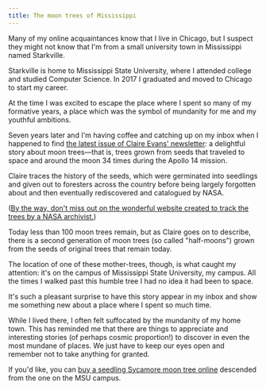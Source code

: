 ```yaml
---
title: The moon trees of Mississippi
---
```


Many of my online acquaintances know that I live in Chicago, but I suspect they might not know that I'm from a small university town in Mississippi named Starkville. 

Starkville is home to Mississippi State University, where I attended college and studied Computer Science. In 2017 I graduated and moved to Chicago to start my career. 

At the time I was excited to escape the place where I spent so many of my formative years, a place which was the symbol of mundanity for me and my youthful ambitions. 

Seven years later and I'm having coffee and catching up on my inbox when I happened to find [the latest issue of Claire Evans' newsletter](https://clairelevans.substack.com/p/a-forest-from-the-moon): a delightful story about moon trees—that is, trees grown from seeds that traveled to space and around the moon 34 times during the Apollo 14 mission. 

Claire traces the history of the seeds, which were germinated into seedlings and given out to foresters across the country before being largely forgotten about and then eventually rediscovered and catalogued by NASA.

([By the way, don't miss out on the wonderful website created to track the trees by a NASA archivist.](https://nssdc.gsfc.nasa.gov/planetary/lunar/moon_tree.html))

Today less than 100 moon trees remain, but as Claire goes on to describe, there is a second generation of moon trees (so called "half-moons") grown from the seeds of original trees that remain today. 

The location of one of these mother-trees, though, is what caught my attention: it's on the campus of Mississippi State University, my campus. All the times I walked past this humble tree I had no idea it had been to space.    

It's such a pleasant surprise to have this story appear in my inbox and show me something new about a place where I spent so much time. 

While I lived there, I often felt suffocated by the mundanity of my home town. This has reminded me that there are things to appreciate and interesting stories (of perhaps cosmic proportion!) to discover in even the most mundane of places. We just have to keep our eyes open and remember not to take anything for granted.

If you'd like, you can [buy a seedling Sycamore moon tree online](https://americanheritagetrees.org/product/msu-moon-tree) descended from the one on the MSU campus.  